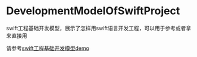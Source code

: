 # DevelopmentModelOfSwiftProject
 swift工程基础开发模型，展示了怎样用swift语言开发工程，可以用于参考或者拿来直接用
 
 请参考[swift工程基础开发模型demo](https://github.com/dengchaojie/DevelopmentModelOfSwiftProject)
